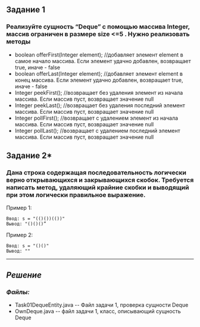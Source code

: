 ## Задание 1
### Реализуйте сущность “Deque” с помощью массива Integer, массив ограничен в размере size <=5 . Нужно реализовать методы

+ boolean offerFirst(Integer element); //добавляет элемент element в самое начало массива. Если элемент удачно добавлен, возвращает true, иначе - false
+ boolean offerLast(Integer element); //добавляет элемент element в конец массива. Если элемент удачно добавлен, возвращает true, иначе - false
+ Integer peekFirst(); //возвращает без удаления элемент из начала массива. Если массив пуст, возвращает значение null
+ Integer peekLast(); //возвращает без удаления последний элемент массива. Если массив пуст, возвращает значение null
+ Integer pollFirst(); //возвращает с удалением элемент из начала массива. Если массив пуст, возвращает значение null
+ Integer pollLast(); //возвращает с удалением последний элемент массива. Если массив пуст, возвращает значение null

## Задание 2*
### Дана строка содержащая последовательность логически верно открывающихся и закрывающихся скобок. Требуется написать метод, удаляющий крайние скобки и выводящий при этом логически правильное выражение.
Пример 1:
```
Ввод: s = "(()())(())" 
Вывод: "()()()”
```
Пример 2: 
```
Ввод: s = "()()" 
Вывод: ""
```

___

## _Решение_
### _Файлы:_

* Task01DequeEntity.java -- Файл задачи 1, проверка сущности Deque
* OwnDeque.java -- файл задачи 1, класс, описывающий сущность Deque

